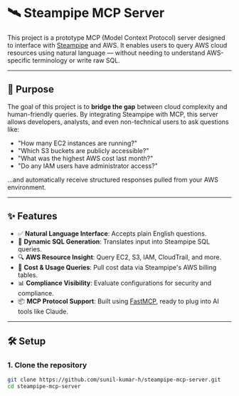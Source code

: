 # 🛰️ Steampipe MCP Server

This project is a prototype MCP (Model Context Protocol) server designed to interface with [Steampipe](https://steampipe.io) and AWS. It enables users to query AWS cloud resources using natural language — without needing to understand AWS-specific terminology or write raw SQL.

---

## 🚀 Purpose

The goal of this project is to **bridge the gap** between cloud complexity and human-friendly queries. By integrating Steampipe with MCP, this server allows developers, analysts, and even non-technical users to ask questions like:

- "How many EC2 instances are running?"
- "Which S3 buckets are publicly accessible?"
- "What was the highest AWS cost last month?"
- "Do any IAM users have administrator access?"

…and automatically receive structured responses pulled from your AWS environment.

---

## ✨ Features

- ✅ **Natural Language Interface**: Accepts plain English questions.
- 🔄 **Dynamic SQL Generation**: Translates input into Steampipe SQL queries.
- 🔍 **AWS Resource Insight**: Query EC2, S3, IAM, CloudTrail, and more.
- 💸 **Cost & Usage Queries**: Pull cost data via Steampipe's AWS billing tables.
- 📊 **Compliance Visibility**: Evaluate configurations for security and compliance.
- 📦 **MCP Protocol Support**: Built using [FastMCP](https://modelcontextprotocol.io), ready to plug into AI tools like Claude.

---

## 🛠️ Setup

### 1. Clone the repository

```bash
git clone https://github.com/sunil-kumar-h/steampipe-mcp-server.git
cd steampipe-mcp-server
